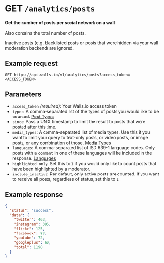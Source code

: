 # GET `/analytics/posts`

#### Get the number of posts per social network on a wall

Also contains the total number of posts.

Inactive posts (e.g. blacklisted posts or posts that were hidden via your wall moderation backend) are ignored.

## Example request
```
GET https://api.walls.io/v1/analytics/posts?access_token=<ACCESS_TOKEN>
```

## Parameters
- `access_token` *(required)*: Your Walls.io access token.
- `types`: A comma-separated list of the types of posts you would like to be counted. [Post Types]
- `since`: Pass a UNIX timestamp to limit the result to posts that were posted after this time.
- `media_types`: A comma-separated list of media types. Use this if you want to limit your query to text-only posts, or video posts, or image posts, or any combination of those. [Media Types]
- `languages`: A comma-separated list of ISO 639-1 language codes. Only posts with a `comment` in one of these languages will be included in the response. [Languages]
- `highlighted_only`: Set this to `1` if you would only like to count posts that have been highlighted by a moderator.
- `include_inactive`: Per default, only active posts are counted. If you want to receive all posts, regardless of status, set this to `1`.


## Example response

```json
{
  "status": "success",
  "data": {
    "twitter": 463,
    "instagram": 395,
    "flickr": 125,
    "facebook": 83,
    "youtube": 72,
    "googleplus": 60,
    "total": 1198
  }
}
```

[Languages]: ../Languages.md "List of possible languages and language codes"
[Media Types]: ../Media_Types.md "List of media types"
[Post Types]: ../Post_Types.md "List of possible post types"
